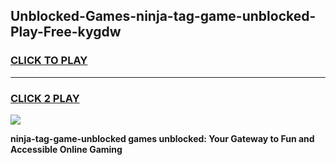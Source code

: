 
## Unblocked-Games-ninja-tag-game-unblocked-Play-Free-kygdw
<h3>
<a href="https://premium76.site?title=ninja-tag-game-unblocked&ref=23A">CLICK TO PLAY</a></h3>
<hr>

<h3>
<a href="https://premium76.site?title=ninja-tag-game-unblocked&ref=23A">CLICK 2 PLAY</a>
  
</h3>

<a href="https://premium76.site?title=ninja-tag-game-unblocked&ref=23A"><img src="https://clearcache.store/games.png"></a>


**ninja-tag-game-unblocked games unblocked: Your Gateway to Fun and Accessible Online Gaming**
